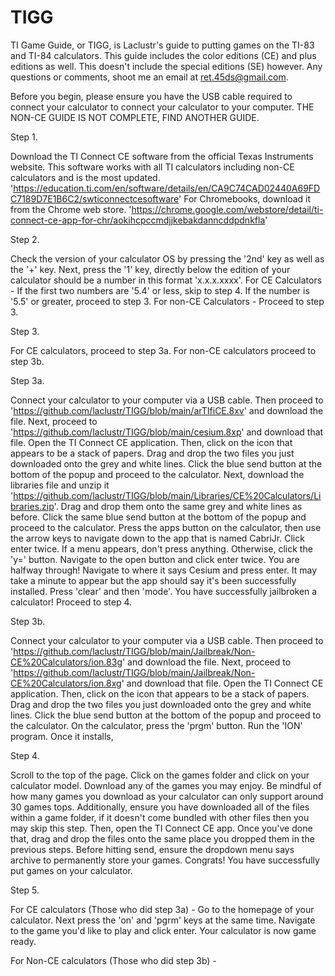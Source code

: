 # TIGG
TI Game Guide, or TIGG, is Laclustr's guide to putting games on the TI-83 and TI-84 calculators. This guide includes the color editions (CE) and plus editions as well. This doesn't include the special editions (SE) however. Any questions or comments, shoot me an email at ret.45ds@gmail.com.

Before you begin, please ensure you have the USB cable required to connect your calculator to connect your calculator to your computer.
THE NON-CE GUIDE IS NOT COMPLETE, FIND ANOTHER GUIDE.


Step 1. 

Download the TI Connect CE software from the official Texas Instruments website.
This software works with all TI calculators including non-CE calculators and is the most updated.
'https://education.ti.com/en/software/details/en/CA9C74CAD02440A69FDC7189D7E1B6C2/swticonnectcesoftware'
For Chromebooks, download it from the Chrome web store.
'https://chrome.google.com/webstore/detail/ti-connect-ce-app-for-chr/aokihcpccmdjjkebakdanncddpdnkfla'


Step 2. 

Check the version of your calculator OS by pressing the '2nd' key as well as the '+' key. Next, press the '1' key, directly below the edition of your calculator should be a number in this format 'x.x.x.xxxx'.
For CE Calculators - If the first two numbers are '5.4' or less, skip to step 4. If the number is '5.5' or greater, proceed to step 3.
For non-CE Calculators - Proceed to step 3.


Step 3.

For CE calculators, proceed to step 3a. For non-CE calculators proceed to step 3b.


Step 3a.

Connect your calculator to your computer via a USB cable. Then proceed to 'https://github.com/laclustr/TIGG/blob/main/arTIfiCE.8xv' and download the file. Next, proceed to 'https://github.com/laclustr/TIGG/blob/main/cesium.8xp' and download that file. Open the TI Connect CE application. Then, click on the icon that appears to be a stack of papers. Drag and drop the two files you just downloaded onto the grey and white lines. Click the blue send button at the bottom of the popup and proceed to the calculator. Next, download the libraries file and unzip it 'https://github.com/laclustr/TIGG/blob/main/Libraries/CE%20Calculators/Libraries.zip'. Drag and drop them onto the same grey and white lines as before. Click the same blue send button at the bottom of the popup and proceed to the calculator. Press the apps button on the calculator, then use the arrow keys to navigate down to the app that is named CabriJr. Click enter twice. If a menu appears, don't press anything. Otherwise, click the 'y=' button. Navigate to the open button and click enter twice. You are halfway through! Navigate to where it says Cesium and press enter. It may take a minute to appear but the app should say it's been successfully installed. Press 'clear' and then 'mode'. You have successfully jailbroken a calculator! Proceed to step 4.


Step 3b.

Connect your calculator to your computer via a USB cable. Then proceed to 'https://github.com/laclustr/TIGG/blob/main/Jailbreak/Non-CE%20Calculators/ion.83g' and download the file. Next, proceed to 'https://github.com/laclustr/TIGG/blob/main/Jailbreak/Non-CE%20Calculators/ion.8xg' and download that file. Open the TI Connect CE application. Then, click on the icon that appears to be a stack of papers. Drag and drop the two files you just downloaded onto the grey and white lines. Click the blue send button at the bottom of the popup and proceed to the calculator. On the calculator, press the 'prgm' button. Run the 'ION' program. Once it installs, 


Step 4. 

Scroll to the top of the page. Click on the games folder and click on your calculator model. Download any of the games you may enjoy. Be mindful of how many games you download as your calculator can only support around 30 games tops. Additionally, ensure you have downloaded all of the files within a game folder, if it doesn't come bundled with other files then you may skip this step. Then, open the TI Connect CE app. Once you've done that, drag and drop the files onto the same place you dropped them in the previous steps. Before hitting send, ensure the dropdown menu says archive to permanently store your games. Congrats! You have successfully put games on your calculator.


Step 5. 

For CE calculators (Those who did step 3a) - Go to the homepage of your calculator. Next press the 'on' and 'pgrm' keys at the same time. Navigate to the game you'd like to play and click enter. Your calculator is now game ready.

For Non-CE calculators (Those who did step 3b) - 
